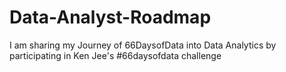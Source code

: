 # Data-Analyst-Roadmap
I am sharing my Journey of 66DaysofData into Data Analytics by participating in Ken Jee's #66daysofdata challenge
